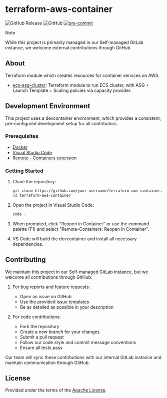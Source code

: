 # terraform-aws-container

![GitHub Release](https://img.shields.io/github/v/release/fadu-test-solutions/terraform-aws-container)
![GitHub](https://img.shields.io/github/license/fadu-test-solutions/terraform-aws-container?color=blue&style=flat-square)
[![pre-commit](https://img.shields.io/badge/pre--commit-enabled-brightgreen?logo=pre-commit&logoColor=white&style=flat-square)](https://github.com/pre-commit/pre-commit)

> [!NOTE]
> While this project is primarily managed in our Self-managed GitLab instance,
> we welcome external contributions through GitHub.

## About

Terraform module which creates resources for container services on AWS.

- [ecs-asg-cluster](./modules/ecs-asg-cluster): Terraform module to run ECS cluster, with ASG + Launch Template + Scaling policies via capacity provider.

## Development Environment

This project uses a devcontainer environment, which provides a consistent, pre-configured development setup for all contributors.

### Prerequisites

- [Docker](https://docs.docker.com/engine/install/)
- [Visual Studio Code](https://code.visualstudio.com/)
- [Remote - Containers extension](https://marketplace.visualstudio.com/items?itemName=ms-vscode-remote.remote-containers)

### Getting Started

1. Clone the repository:

   ```bash
   git clone https://github.com/your-username/terraform-aws-container.git
   cd terraform-aws-container
   ```

2. Open the project in Visual Studio Code:

   ```bash
   code .
   ```

3. When prompted, click "Reopen in Container" or use the command palette (F1) and select "Remote-Containers: Reopen in Container".

4. VS Code will build the devcontainer and install all necessary dependencies.

## Contributing

We maintain this project in our Self-managed GitLab instance, but we welcome all contributions through GitHub:

1. For bug reports and feature requests:
   - Open an issue on GitHub
   - Use the provided issue templates
   - Be as detailed as possible in your description

2. For code contributions:
   - Fork the repository
   - Create a new branch for your changes
   - Submit a pull request
   - Follow our code style and commit message conventions
   - Ensure all tests pass

Our team will sync these contributions with our internal GitLab instance and maintain communication through GitHub.

## License

Provided under the terms of the [Apache License](LICENSE).
